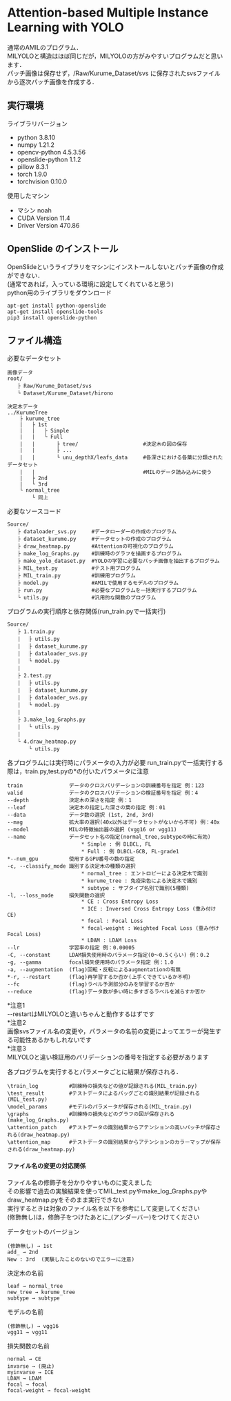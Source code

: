 # Attention-based Multiple Instance Learning with YOLO

通常のAMILのプログラム．   
MILYOLOと構造はほぼ同じだが，MILYOLOの方がみやすいプログラムだと思います．    
パッチ画像は保存せず，/Raw/Kurume_Dataset/svs に保存されたsvsファイルから逐次パッチ画像を作成する．

## 実行環境
ライブラリバージョン
- python 3.8.10
- numpy 1.21.2
- opencv-python 4.5.3.56
- openslide-python 1.1.2
- pillow 8.3.1
- torch 1.9.0
- torchvision 0.10.0

使用したマシン
- マシン noah
- CUDA Version 11.4
- Driver Version 470.86

## OpenSlide のインストール
OpenSlideというライブラリをマシンにインストールしないとパッチ画像の作成ができない．  
(通常であれば，入っている環境に設定してくれていると思う)  
python用のライブラリをダウンロード  
```
apt-get install python-openslide
apt-get install openslide-tools
pip3 install openslide-python
```

## ファイル構造
必要なデータセット
```
画像データ
root/
　　├ Raw/Kurume_Dataset/svs
　　└ Dataset/Kurume_Dataset/hirono

決定木データ
../KurumeTree
    ├ kurume_tree
    |   ├ 1st
    |   |   ├ Simple   
    |   |   └ Full
    |   |       ├ tree/                     #決定木の図の保存
    |   |       ├ ...  
    |   |       └ unu_depthX/leafs_data     #各深さにおける各葉に分類されたデータセット
    |   |                                   #MILのデータ読み込みに使う
    |   ├ 2nd        
    |   └ 3rd        
    └ normal_tree
        └ 同上
```

必要なソースコード

```
Source/
　　├ dataloader_svs.py     #データローダーの作成のプログラム
　　├ dataset_kurume.py     #データセットの作成のプログラム
　　├ draw_heatmap.py       #Attentionの可視化のプログラム
　　├ make_log_Graphs.py    #訓練時のグラフを描画するプログラム
　　├ make_yolo_dataset.py  #YOLOの学習に必要なパッチ画像を抽出するプログラム
　　├ MIL_test.py           #テスト用プログラム
　　├ MIL_train.py          #訓練用プログラム
　　├ model.py              #AMILで使用するモデルのプログラム
　　├ run.py                #必要なプログラムを一括実行するプログラム
　　└ utils.py              #汎用的な関数のプログラム
```

プログラムの実行順序と依存関係(run_train.pyで一括実行)
```
Source/
　　├ 1.train.py
　　| 　├ utils.py
　　| 　├ dataset_kurume.py
　　|　 ├ dataloader_svs.py
　　|　 └ model.py
　　|　 
　　├ 2.test.py
　　| 　├ utils.py
　　| 　├ dataset_kurume.py
　　|　 ├ dataloader_svs.py
　　|　 └ model.py
　　|　 
　　├ 3.make_log_Graphs.py
　　| 　└ utils.py
　　|　 
　　└ 4.draw_heatmap.py
　　  　└ utils.py
```

各プログラムには実行時にパラメータの入力が必要
run_train.pyで一括実行する際は，train.py,test.pyの*の付いたパラメータに注意
```
train               データのクロスバリデーションの訓練番号を指定 例：123
valid               データのクロスバリデーションの検証番号を指定 例：4
--depth             決定木の深さを指定 例：1
--leaf              決定木の指定した深さの葉の指定 例：01
--data              データ数の選択 (1st, 2nd, 3rd)
--mag               拡大率の選択(40x以外はデータセットがないから不可) 例：40x
--model             MILの特徴抽出器の選択 (vgg16 or vgg11)
--name              データセット名の指定(normal_tree,subtypeの時に有効)
                        * Simple : 例 DLBCL, FL
                        * Full : 例 DLBCL-GCB, FL-grade1
*--num_gpu          使用するGPU番号の数の指定
-c, --classify_mode 識別する決定木の種類の選択 
                        * normal_tree : エントロピーによる決定木で識別
                        * kurume_tree : 免疫染色による決定木で識別
                        * subtype : サブタイプ名別で識別(5種類)
-l, --loss_mode     損失関数の選択
                        * CE : Cross Entropy Loss
                        * ICE : Inversed Cross Entropy Loss (重み付けCE)
                        * focal : Focal Loss
                        * focal-weight : Weighted Focal Loss (重み付けFocal Loss)
                        * LDAM : LDAM Loss
--lr                学習率の指定 例：0.00005
-C, --constant      LDAM損失使用時のパラメータ指定(0～0.5くらい) 例：0.2
-g, --gamma         focal損失使用時のパラメータ指定 例：1.0
-a, --augmentation  (flag)回転・反転によるaugmentationの有無
*-r, --restart      (flag)再学習するか否か(上手くできているか不明)
--fc                (flag)ラベル予測部分のみを学習するか否か
--reduce            (flag)データ数が多い時に多すぎるラベルを減らすか否か
```
*注意1    
--restartはMILYOLOと違いちゃんと動作するはずです  
*注意2  
画像svsファイル名の変更や，パラメータの名前の変更によってエラーが発生する可能性あるかもしれないです  
*注意3  
MILYOLOと違い検証用のバリデーションの番号を指定する必要があります    

各プログラムを実行するとパラメータごとに結果が保存される．
```
\train_log          #訓練時の損失などの値が記録される(MIL_train.py)
\test_result        #テストデータによるバッグごとの識別結果が記録される(MIL_test.py)
\model_params       #モデルのパラメータが保存される(MIL_train.py)
\graphs             #訓練時の損失などのグラフの図が保存される(make_log_Graphs.py)
\attention_patch    #テストデータの識別結果からアテンションの高いパッチが保存される(draw_heatmap.py)
\attention_map      #テストデータの識別結果からアテンションのカラーマップが保存される(draw_heatmap.py)
```

#### ファイル名の変更の対応関係
ファイル名の修飾子を分かりやすいものに変えました  
その影響で過去の実験結果を使ってMIL_test.pyやmake_log_Graphs.pyやdraw_heatmap.pyをそのまま実行できない  
実行するときは対象のファイル名を以下を参考にして変更してください  
(修飾無し)は，修飾子をつけたあとに_(アンダーバー)をつけてください

データセットのバージョン
```
(修飾無し) → 1st  
add_ → 2nd  
New : 3rd  (実験したことのないのでエラーに注意)
```

決定木の名前
```
leaf → normal_tree
new_tree → kurume_tree
subtype → subtype
```

モデルの名前
```
(修飾無し) → vgg16
vgg11 → vgg11
```

損失関数の名前
```
normal → CE
invarse → (廃止)
myinvarse → ICE
LDAM → LDAM
focal → focal
focal-weight → focal-weight
```

